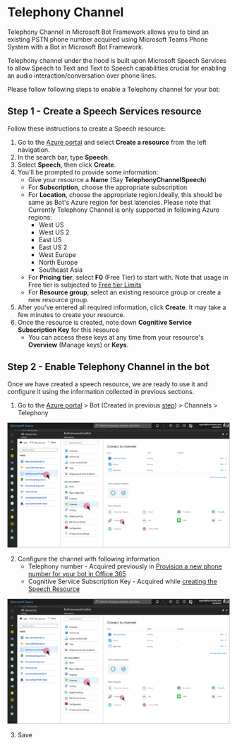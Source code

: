 # Telephony Channel
Telephony Channel in Microsoft Bot Framework allows you to bind an existing PSTN phone number acquired using Microsoft Teams Phone System with a Bot in Microsoft Bot Framework.

Telephony channel under the hood is built upon Microsoft Speech Services to allow Speech to Text and Text to Speech capabilities crucial for enabling an audio interaction/conversation over phone lines.

Please follow following steps to enable a Telephony channel for your bot:

## Step 1 - Create a Speech Services resource

Follow these instructions to create a Speech resource:

1. Go to the [Azure portal](https://portal.azure.com) and select **Create a resource** from the left navigation.
2. In the search bar, type **Speech**.
3. Select **Speech**, then click **Create**.
4. You'll be prompted to provide some information:
   * Give your resource a **Name** (Say **TelephonyChannelSpeech**)
   * For **Subscription**, choose the appropriate subscription
   * For **Location**, choose the appropriate region.Ideally, this should be same as Bot's Azure region for best latencies. Please note that Currently Telephony Channel is only supported in following Azure regions:
        * West US
        * West US 2
        * East US
        * East US 2
        * West Europe
        * North Europe
        * Southeast Asia
   * For **Pricing tier**, select **F0** (Free Tier) to start with. Note that usage in Free tier is subjected to [Free tier Limits](https://azure.microsoft.com/en-us/pricing/details/cognitive-services/speech-services/)
   * For **Resource group**, select an existing resource group or create a new resource group.
5. After you've entered all required information, click **Create**. It may take a few minutes to create your resource.
6. Once the resource is created, note down **Cognitive Service Subscription Key** for this resource
    * You can access these keys at any time from your resource's **Overview** (Manage keys) or **Keys**.

## Step 2 - Enable Telephony Channel in the bot

Once we have created a speech resource, we are ready to use it and configure it using the information collected in previous sections.

1. Go to the [Azure portal](https://portal.azure.com) > Bot (Created in previous [step](CreateBot.md)) > Channels > Telephony

 ![](images/telephonychannel.png)

2. Configure the channel with following information
    * Telephony number - Acquired previously in [Provision a new phone number for your bot in Office 365](AcquirePhoneNumber.md)
    * Cognitive Service Subscription Key - Acquired while [creating the Speech Resource](#Step-1---Create-a-Speech-Services-resource)

 ![](images/telephonychannel.png)

3. Save